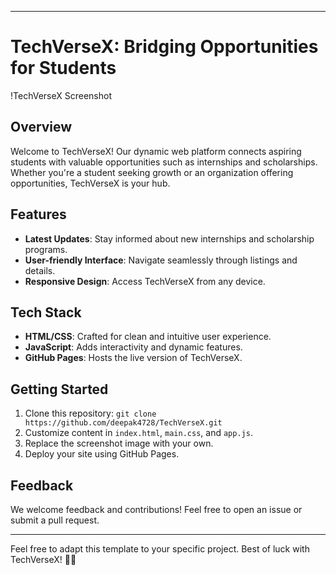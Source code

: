 
---

# TechVerseX: Bridging Opportunities for Students

!TechVerseX Screenshot

## Overview
Welcome to TechVerseX! Our dynamic web platform connects aspiring students with valuable opportunities such as internships and scholarships. Whether you're a student seeking growth or an organization offering opportunities, TechVerseX is your hub.

## Features
- **Latest Updates**: Stay informed about new internships and scholarship programs.
- **User-friendly Interface**: Navigate seamlessly through listings and details.
- **Responsive Design**: Access TechVerseX from any device.

## Tech Stack
- **HTML/CSS**: Crafted for clean and intuitive user experience.
- **JavaScript**: Adds interactivity and dynamic features.
- **GitHub Pages**: Hosts the live version of TechVerseX.

## Getting Started
1. Clone this repository: `git clone https://github.com/deepak4728/TechVerseX.git`
2. Customize content in `index.html`, `main.css`, and `app.js`.
3. Replace the screenshot image with your own.
4. Deploy your site using GitHub Pages.

## Feedback
We welcome feedback and contributions! Feel free to open an issue or submit a pull request.

---

Feel free to adapt this template to your specific project. Best of luck with TechVerseX! 🚀🌟
